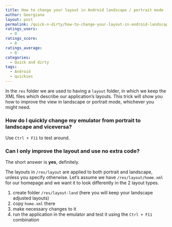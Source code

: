 ```yaml
---
title: How to change your layout in Android landscape / portrait mode
author: Georgiana
layout: post
permalink: /quick-n-dirty/how-to-change-your-layout-in-android-landscape-portrait-mode/
ratings_users:
  - 0
ratings_score:
  - 0
ratings_average:
  - 0
categories:
  - Quick and dirty
tags:
  - Android
  - quickies
---
```

In the `res` folder we are used to having a `layout` folder, in which we keep the XML files which describe our application&#8217;s layouts. This trick will show you how to improve the view in landscape or portrait mode, whichever you might need.

### How do I quickly change my emulator from portrait to landscape and viceversa?

Use `Ctrl + F11` to test around.

### Can I only improve the layout and use no extra code?

The short answer is **yes**, definitely.

The layouts in `/res/layout` are applied to both portrait and landscape, unless you specify otherwise. Let&#8217;s assume we have `/res/layout/home.xml` for our homepage and we want it to look differently in the 2 layout types.

  1. create folder `/res/layout-land` (here you will keep your landscape adjusted layouts)
  2. copy `home.xml` there
  3. make necessary changes to it
  4. run the application in the emulator and test it using the `Ctrl + F11` combination